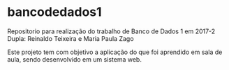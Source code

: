 # bancodedados1
Repositorio para realização do trabalho de Banco de Dados 1 em 2017-2
Dupla: Reinaldo Teixeira e Maria Paula Zago

Este projeto tem com objetivo a aplicação do que foi aprendido em sala de aula, sendo desenvolvido em um sistema web.

